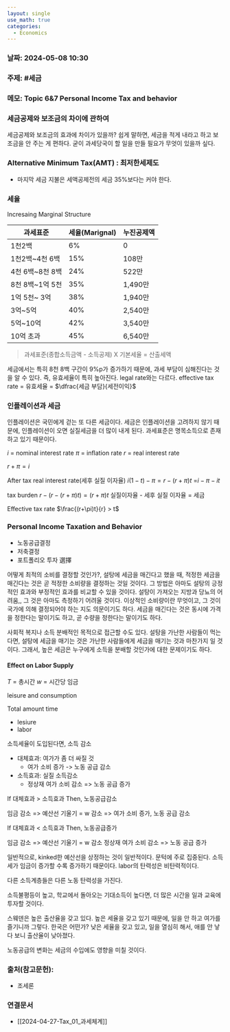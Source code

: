 ```yaml
---
layout: single
use_math: true
categories:
  - Economics
---
```

### 날짜: 2024-05-08 10:30

### 주제: #세금

### 메모: Topic 6&7 Personal Income Tax and behavior


### 세금공제와 보조금의 차이에 관하여

세금공제와 보조금의 효과에 차이가 있을까? 쉽게 말하면, 세금을 적게 내라고 하고 보조금을 안 주는 게 편하다. 굳이 과세당국이 할 일을 만들 필요가 무엇이 있을까 싶다.

### Alternative Minimum Tax(AMT) : 최저한세제도
- 마지막 세금 지불은 세액공제전의 세금 35%보다는 커야 한다.

### 세율
Incresaing Marginal Structure

| 과세표준        | 세율(Marignal) | 누진공제액  |
| ----------- | ------------ | ------ |
| 1천2백        | 6%           | 0      |
| 1천2백~4천 6백  | 15%          | 108만   |
| 4천 6백~8천 8백 | 24%          | 522만   |
| 8천 8백~1억 5천 | 35%          | 1,490만 |
| 1억 5천~ 3억   | 38%          | 1,940만 |
| 3억~5억       | 40%          | 2,540만 |
| 5억~10억      | 42%          | 3,540만 |
| 10억 초과      | 45%          | 6,540만 |

> 과세표준(종합소득금액 - 소득공제) X 기본세율 = 산출세액

세금에서는 특히 8천 8백 구간이 9%p가 증가하기 때문에, 과세 부담이 심해진다는 것을 알 수 있다. 즉, 유효세율이 특히 높아진다. legal rate와는 다르다.
effective tax rate = 유효세율 = $\dfrac{세금 부담}{세전이익}$


### 인플레이션과 세금
인플레이션은 국민에게 걷는 또 다른 세금이다. 세금은 인플레이션을 고려하지 않기 때문에, 인플레이션이 오면 실질세금을 더 많이 내게 된다. 과세표준은 명목소득으로 존재하고 있기 때문이다.

$i$ = nominal interest rate
$\pi$ = inflation rate
$r$ = real interest rate

$r+\pi = i$

After tax real interest rate(세후 실질 이자율)
$i(1-t)-\pi = r-(r+\pi)t$
=$i-\pi -it$

tax burden
$r-({r-(r+\pi)t}) =(r+\pi)t$
실질이자율 - 세후 실질 이자율 = 세금

Effective tax rate
$\frac{(r+\pi)t}{r} > t$


### Personal Income Taxation and Behavior
- 노동공급결정
- 저축결정
- 포트폴리오 투자 選擇 

어떻게 최적의 소비를 결정할 것인가?, 설탕에 세금을 매긴다고 했을 때, 적정한 세금을 매긴다는 것은 곧 적정한 소비량을 결정하는 것일 것이다. 그 방법은 아마도 설탕의 긍정적인 효과와 부정적인 효과를 비교할 수 있을 것이다. 설탕이 가져오는 지방과 당뇨의 어려움,, 그 것은 아마도 측정하기 어려울 것이다. 이상적인 소비량이란 무엇이고, 그 것이 국가에 의해 결정되어야 하는 지도 의문이기도 하다. 세금을 매긴다는 것은 동시에 가격을 정한다는 말이기도 하고, 곧 수량을 정한다는 말이기도 하다. 

사회적 복지나 소득 분배적인 목적으로 접근할 수도 있다. 설탕을 가난한 사람들이 먹는다면, 설탕에 세금을 매기는 것은 가난한 사람들에게 세금을 매기는 것과 마찬가지 일 것이다. 그래서, 높은 세금은 누구에게 소득을 분배할 것인가에 대한 문제이기도 하다.

#### Effect on Labor Supply
$T$ = 총시간
$w$ = 시간당 임금

leisure and consumption

Total amount time
- lesiure
- labor


소득세율이 도입된다면, 소득 감소

- 대체효과: 여가가 좀 더 싸질 것
	- 여가 소비 증가 -> 노동 공급 감소
- 소득효과: 실질 소득감소
	- 정상재 여가 소비 감소 => 노동 공급 증가

If 대체효과 > 소득효과
Then, 노동공급감소

임금 감소 => 예산선 기울기 = w 감소
=> 여가 소비 증가, 노동 공급 감소


If 대체효과 < 소득효과
Then, 노동공급증가

임금 감소 => 예산선 기울기 = w 감소
정상재 여가 소비 감소 => 노동 공급 증가

일반적으로, kinked한 예산선을 상정하는 것이 일반적이다. 문턱에 주로 집중된다.
소득세가 임금이 증가할 수록 증가하기 때문이다. 
labor의 탄력성은 비탄력적이다.


다른 소득계층들은 다른 노동 탄력성을 가진다.

소득불평등이 높고, 학교에서 돌아오는 기대소득이 높다면, 더 많은 시간을 일과 교육에 투자할 것이다.

스웨덴은 높은 출산율을 갖고 있다. 높은 세율을 갖고 있기 때문에, 일을 안 하고 여가를 즐기니까 그렇다.
한국은 어떤가? 낮은 세율을 갖고 있고, 일을 열심히 해서, 애를 안 낳다 보니 출산율이 낮아졌다. 

노동공급의 변화는 세금의 수입에도 영향을 미칠 것이다. 






### 출처(참고문헌):
- 조세론

### 연결문서
- [[2024-04-27-Tax_01_과세체계]]